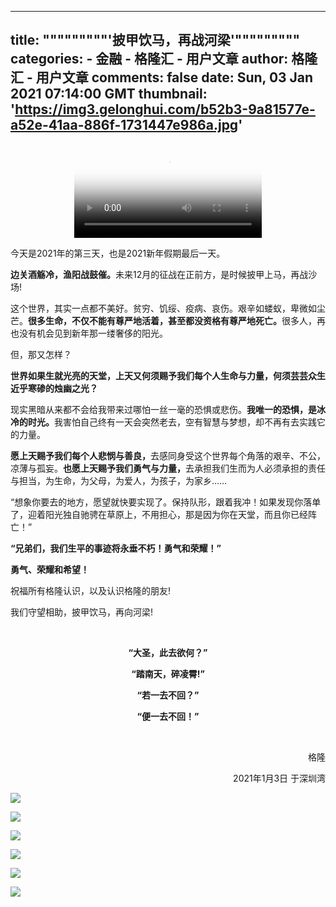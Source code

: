 
---
title: """""""""'披甲饮马，再战河梁'"""""""""
categories: 
    - 金融
    - 格隆汇 - 用户文章
author: 格隆汇 - 用户文章
comments: false
date: Sun, 03 Jan 2021 07:14:00 GMT
thumbnail: 'https://img3.gelonghui.com/b52b3-9a81577e-a52e-41aa-886f-1731447e986a.jpg'
---

<div>   
<p><video src="https://img2.gelonghui.com/library/1bc63-22ab7b53-58ee-4652-a930-6243aeed0562.m4a" poster="https://img2.gelonghui.com/library/86db5-e248cca9-5d57-4716-aa2d-6b72792ea276.jpg" style="display: block; margin: auto; max-height: 400px; object-fit: fill;" controls></video></p><p>今天是2021年的第三天，也是2021新年假期最后一天。<br></p><p><span><strong><span>边关酒觞冷，渔阳战鼓催。</span></strong></span><span>未来12月的征战在正前方，是时候披甲上马，再战沙场!</span></p><p><span>这个世界，其实一点都不美好。贫穷、饥绥、疫病、哀伤。艰辛如蝼蚁，卑微如尘芒。</span><strong><span>很多生命，不仅不能有尊严地活着，甚至都没资格有尊严地死亡。</span></strong><span>很多人，再也没有机会见到新年那一缕奢侈的阳光。</span><strong></strong></p><p><span>但，那又怎样？</span></p><p><strong><span>世界如果生就光亮的天堂，上天又何须赐予我们每个人生命与力量，何须芸芸众生近乎寒碜的烛幽之光？</span></strong></p><p><span>现实黑暗从来都不会给我带来过哪怕一丝一毫的恐惧或悲伤。<strong>我唯一的恐惧，是冰冷的时光。</strong>我害怕自己终有一天会突然老去，空有智慧与梦想，却不再有去实践它的力量。</span></p><p><span><strong><span>愿上天赐予我们每个人悲悯与善良，</span></strong></span><span>去感同身受这个世界每个角落的艰辛、不公，凉薄与孤妄。</span><span><strong><span>也愿上天赐予我们勇气与力量，</span></strong></span><span>去承担我们生而为人必须承担的责任与担当，为生命，为父母，为爱人，为孩子，为家乡……</span></p><p><span>“想象你要去的地方，愿望就快要实现了。保持队形，跟着我冲！如果发现你落单了，迎着阳光独自驰骋在草原上，不用担心，那是因为你在天堂，而且你已经阵亡！”</span></p><p><strong><span>“兄弟们，我们生平的事迹将永垂不朽！勇气和荣耀！”</span></strong></p><p><strong><span>勇气、荣耀和希望！</span></strong></p><p><span>祝福所有格隆认识，以及认识格隆的朋友!</span></p><p><span>我们守望相助，披甲饮马，再向河梁!</span></p><p><span><br></span></p><p style="text-align: center;"><strong><span><span>“大圣，此去欲何？”</span></span></strong></p><p style="text-align: center;"><strong><span><span>“踏南天，碎凌霄!”</span></span></strong></p><p style="text-align: center;"><strong><span><span>“若一去不回？”</span></span></strong></p><p style="text-align: center;"><strong><span><span>“便一去不回！”</span></span></strong></p><p style="text-align: center;"><strong><span><span><br></span></span></strong></p><p style="text-align: right;"><span>格隆</span></p><p style="text-align: right;"><span>2021年1月3日 于深圳湾</span></p><p><img src="https://img3.gelonghui.com/b52b3-9a81577e-a52e-41aa-886f-1731447e986a.jpg" referrerpolicy="no-referrer"></p><p><img src="https://img3.gelonghui.com/abeb5-c3e6939a-e902-487e-a745-699395665506.jpg" referrerpolicy="no-referrer"></p><p><img src="https://img3.gelonghui.com/bc821-2759d2da-3212-463e-9941-7823edd08d6a.jpg" referrerpolicy="no-referrer"></p><p><img src="https://img3.gelonghui.com/66a23-afc5d5cb-fee5-4947-bb81-56e3d9e1ec3d.jpg" referrerpolicy="no-referrer"></p><p><img src="https://img3.gelonghui.com/eaa2a-48969f2b-22ce-478a-a9b6-9218aee84060.jpg" referrerpolicy="no-referrer"></p><p><img src="https://img3.gelonghui.com/aeb1a-8527dd9d-81e5-4c6c-b4ce-9aaa357081dd.jpg" referrerpolicy="no-referrer"></p>  
</div>
            